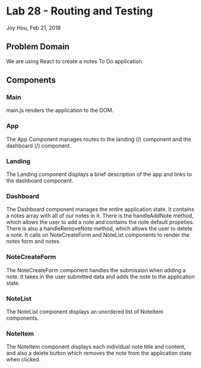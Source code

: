 # Lab 28 - Routing and Testing
Joy Hou, Feb 21, 2018

## Problem Domain
We are using React to create a notes To Do application.

## Components
### Main
main.js renders the application to the DOM.

### App
The App Component manages routes to the landing (/) component and the dashboard (/) component.

### Landing
The Landing component displays a brief description of the app and links to the dashboard component.

### Dashboard
The Dashboard component manages the entire application state. It contains a notes array with all of our notes in it. There is the handleAddNote method, which allows the user to add a note and contains the note default propeties. There is also a handleRemoveNote method, which allows the user to delete a note. It calls on NoteCreateForm and NoteList components to render the notes form and notes.

### NoteCreateForm
The NoteCreateForm component handles the submission when adding a note. It takes in the user submitted data and adds the note to the application state.

### NoteList
The NoteList component displays an unordered list of NoteItem components.

### NoteItem
The NoteItem component displays each individual note title and content, and also a delete button which removes the note from the application state when clicked.